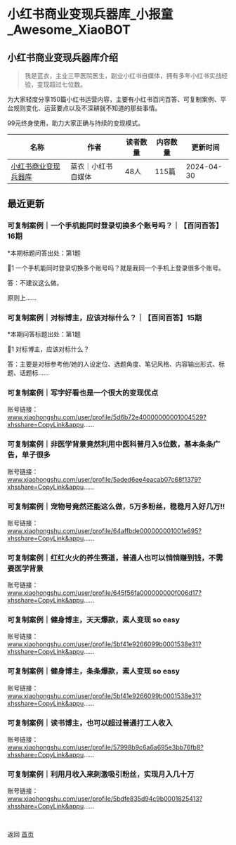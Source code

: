# 小红书商业变现兵器库_小报童_Awesome_XiaoBOT

## 小红书商业变现兵器库介绍
> 我是蓝衣，主业三甲医院医生，副业小红书自媒体，拥有多年小红书实战经验，变现超过七位数。    
    
为大家轻度分享150篇小红书运营内容，主要有小红书百问百答、可复制案例、平台规则变化、运营要点以及不深耕就不知道的那些事情。    
    
99元终身使用，助力大家正确与持续的变现模式。  
  


|名称|作者|读者数量|内容数量|更新时间|
|---|---|---|---|---|
|[小红书商业变现兵器库](https://xiaobot.net/p/lanyi0669?refer=9c3f1c95-a052-465a-9902-f6d75080262a)|蓝衣｜小红书自媒体|48人|115篇|2024-04-30|

## 最近更新
### 可复制案例｜一个手机能同时登录切换多个账号吗？｜【百问百答】16期

*本期标题问答出处：第1题

🔺1 一个手机能同时登录切换多个账号吗？就是我同一个手机上登录很多个账号。

答：不建议这么做。

原则上......

### 可复制案例｜对标博主，应该对标什么？｜【百问百答】15期

*本期问答标题出处：第1题

🔺1 对标博主，应该对标什么？

答：主要是对标参考他/她的人设定位、选题角度、笔记风格、内容输出形式、标题、话题标......

### 可复制案例｜写字好看也是一个很大的变现优点

账号链接：www.xiaohongshu.com/user/profile/5d6b72e40000000001004529?xhsshare=CopyLink&appu......

### 可复制案例｜非医学背景竟然利用中医科普月入5位数，基本条条广告，单子很多

账号链接：www.xiaohongshu.com/user/profile/5aded6ee4eacab07c68f1379?xhsshare=CopyLink&appu......

### 可复制案例｜宠物号竟然还能这么做，5万多粉丝，稳稳月入好几万‼️

账号链接：www.xiaohongshu.com/user/profile/64affbde000000001001e695?xhsshare=CopyLink&appu......

### 可复制案例｜红红火火的养生赛道，普通人也可以悄悄赚到钱，不需要医学背景

账号链接：www.xiaohongshu.com/user/profile/645f56fa000000000f006d17?xhsshare=CopyLink&appu......

### 可复制案例｜健身博主，天天爆款，素人变现 so easy

账号链接：www.xiaohongshu.com/user/profile/5bf41e9266099b0001538e31?xhsshare=CopyLink&appu......

### 可复制案例｜健身博主，条条爆款，素人变现 so easy

账号链接：www.xiaohongshu.com/user/profile/5bf41e9266099b0001538e31?xhsshare=CopyLink&appu......

### 可复制案例｜读书博主，也可以超过普通打工人收入

账号链接：www.xiaohongshu.com/user/profile/57998b9c6a6a695e3bb76fb8?xhsshare=CopyLink&appu......

### 可复制案例｜利用月收入来刺激吸引粉丝，实现月入几十万

账号链接：www.xiaohongshu.com/user/profile/5bdfe835d94c9b0001825413?xhsshare=CopyLink&appu......


<a href="https://github.com/Reno9527/awesome-xiaobot" style="color: white; text-decoration: none;">awesome-xiaobot</a>

返回 [首页](../README.md)
